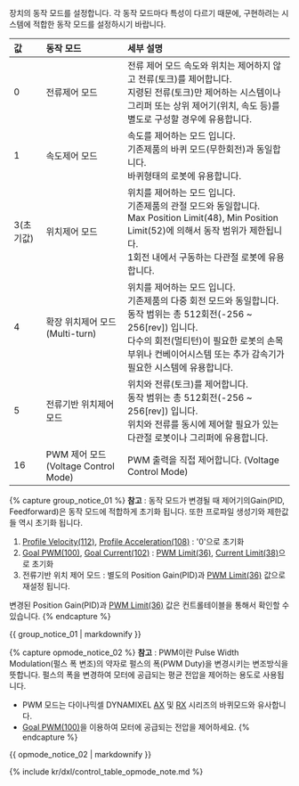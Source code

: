 장치의 동작 모드를 설정합니다. 각 동작 모드마다 특성이 다르기 때문에, 구현하려는 시스템에 적합한 동작 모드를 설정하시기 바랍니다.

|값|동작 모드| 세부 설명     |
| :---- | :------------------------------ | :------------------------------------------- |
| 0 | 전류제어 모드 | 전류 제어 모드 속도와 위치는 제어하지 않고 전류(토크)를 제어합니다.<br />지령된 전류(토크)만 제어하는 시스템이나 그리퍼 또는 상위 제어기(위치, 속도 등)를 별도로 구성할 경우에 유용합니다. |
| 1 | 속도제어 모드 | 속도를 제어하는 모드 입니다.<br />기존제품의 바퀴 모드(무한회전)과 동일합니다.<br />바퀴형태의 로봇에 유용합니다. |
| 3(초기값) | 위치제어 모드  |  위치를 제어하는 모드 입니다.<br />기존제품의 관절 모드와 동일합니다.<br />Max Position Limit(48), Min Position Limit(52)에 의해서 동작 범위가 제한됩니다.<br />1회전 내에서 구동하는 다관절 로봇에 유용합니다.  |
|  4  |  확장 위치제어 모드(Multi-turn)  |  위치를 제어하는 모드 입니다.<br />기존제품의 다중 회전 모드와 동일합니다.<br />동작 범위는 총 512회전(-256 ~ 256[rev]) 입니다.<br />다수의 회전(멀티턴)이 필요한 로봇의 손목 부위나 컨베이어시스템 또는 추가 감속기가 필요한 시스템에 유용합니다.  |
|  5  |  전류기반 위치제어 모드  |  위치와 전류(토크)를 제어합니다.<br />동작 범위는 총 512회전(-256 ~ 256[rev]) 입니다.<br />위치와 전류를 동시에 제어할 필요가 있는 다관절 로봇이나 그리퍼에 유용합니다.  |
|  16  |  PWM 제어 모드 (Voltage Control Mode)  |  PWM 출력을 직접 제어합니다. (Voltage Control Mode)  |

{% capture group_notice_01 %}
**참고** : 동작 모드가 변경될 때 제어기의Gain(PID, Feedforward)은 동작 모드에 적합하게 초기화 됩니다. 또한 프로파일 생성기와 제한값들 역시 초기화 됩니다.
1. [Profile Velocity(112)](#profile-velocity112), [Profile Acceleration(108)](#profile-acceleration108) : '0'으로 초기화
2. [Goal PWM(100)](#goal-pwm100), [Goal Current(102)](#goal-current102) : [PWM Limit(36)](#pwm-limit36), [Current Limit(38)](#current-limit38)으로 초기화
3. 전류기반 위치 제어 모드 : 별도의 Position Gain(PID)과 [PWM Limit(36)](#pwm-limit36) 값으로 재설정 됩니다.  

변경된 Position Gain(PID)과 [PWM Limit(36)](#pwm-limit36) 값은 컨트롤테이블을 통해서 확인할 수 있습니다.
{% endcapture %}
<div class="notice">{{ group_notice_01 | markdownify }}</div>

{% capture opmode_notice_02 %}
**참고** : PWM이란 Pulse Width Modulation(펄스 폭 변조)의 약자로 펄스의 폭(PWM Duty)을 변경시키는 변조방식을 뜻합니다. 펄스의 폭을 변경하여 모터에 공급되는 평균 전압을 제어하는 용도로 사용됩니다.
- PWM 모드는 다이나믹셀 DYNAMIXEL [AX](/docs/kr/dxl/ax/ax-12w/#cw-compliance-margin) 및 [RX](/docs/kr/dxl/rx/rx-10/#moving-speed-32) 시리즈의 바퀴모드와 유사합니다.
- [Goal PWM(100)](#goal-pwm100)을 이용하여 모터에 공급되는 전압을 제어하세요.
{% endcapture %}
<div class="notice">{{ opmode_notice_02 | markdownify }}</div>

{% include kr/dxl/control_table_opmode_note.md %}
